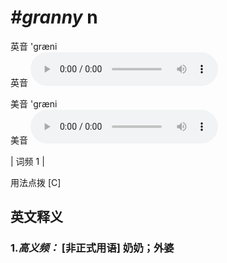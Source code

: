 # ***\#granny*** n
英音 'ɡræni  
英音
<audio src="./media/granny-B.aac" controls="controls"></audio>

美音 'ɡræni  
美音
<audio src="./media/granny.aac" controls="controls"></audio>



| 词频 1 |  

用法点拨  [C]

英文释义
---
### 1.*高义频：* **[非正式用语] 奶奶；外婆**  


